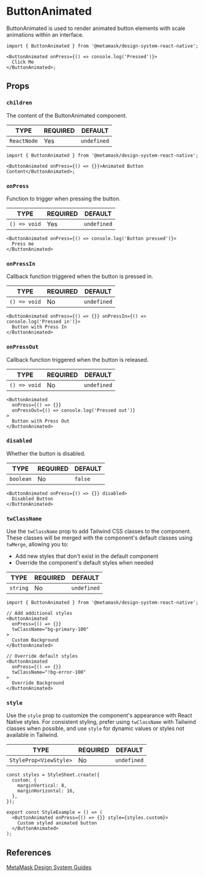 # ButtonAnimated

ButtonAnimated is used to render animated button elements with scale animations within an interface.

```tsx
import { ButtonAnimated } from '@metamask/design-system-react-native';

<ButtonAnimated onPress={() => console.log('Pressed')}>
  Click Me
</ButtonAnimated>;
```

## Props

### `children`

The content of the ButtonAnimated component.

| TYPE        | REQUIRED | DEFAULT     |
| ----------- | -------- | ----------- |
| `ReactNode` | Yes      | `undefined` |

```tsx
import { ButtonAnimated } from '@metamask/design-system-react-native';

<ButtonAnimated onPress={() => {}}>Animated Button Content</ButtonAnimated>;
```

### `onPress`

Function to trigger when pressing the button.

| TYPE         | REQUIRED | DEFAULT     |
| ------------ | -------- | ----------- |
| `() => void` | Yes      | `undefined` |

```tsx
<ButtonAnimated onPress={() => console.log('Button pressed')}>
  Press me
</ButtonAnimated>
```

### `onPressIn`

Callback function triggered when the button is pressed in.

| TYPE         | REQUIRED | DEFAULT     |
| ------------ | -------- | ----------- |
| `() => void` | No       | `undefined` |

```tsx
<ButtonAnimated onPress={() => {}} onPressIn={() => console.log('Pressed in')}>
  Button with Press In
</ButtonAnimated>
```

### `onPressOut`

Callback function triggered when the button is released.

| TYPE         | REQUIRED | DEFAULT     |
| ------------ | -------- | ----------- |
| `() => void` | No       | `undefined` |

```tsx
<ButtonAnimated
  onPress={() => {}}
  onPressOut={() => console.log('Pressed out')}
>
  Button with Press Out
</ButtonAnimated>
```

### `disabled`

Whether the button is disabled.

| TYPE      | REQUIRED | DEFAULT |
| --------- | -------- | ------- |
| `boolean` | No       | `false` |

```tsx
<ButtonAnimated onPress={() => {}} disabled>
  Disabled Button
</ButtonAnimated>
```

### `twClassName`

Use the `twClassName` prop to add Tailwind CSS classes to the component. These classes will be merged with the component's default classes using `twMerge`, allowing you to:

- Add new styles that don't exist in the default component
- Override the component's default styles when needed

| TYPE     | REQUIRED | DEFAULT     |
| -------- | -------- | ----------- |
| `string` | No       | `undefined` |

```tsx
import { ButtonAnimated } from '@metamask/design-system-react-native';

// Add additional styles
<ButtonAnimated
  onPress={() => {}}
  twClassName="bg-primary-100"
>
  Custom Background
</ButtonAnimated>

// Override default styles
<ButtonAnimated
  onPress={() => {}}
  twClassName="!bg-error-100"
>
  Override Background
</ButtonAnimated>
```

### `style`

Use the `style` prop to customize the component's appearance with React Native styles. For consistent styling, prefer using `twClassName` with Tailwind classes when possible, and use `style` for dynamic values or styles not available in Tailwind.

| TYPE                   | REQUIRED | DEFAULT     |
| ---------------------- | -------- | ----------- |
| `StyleProp<ViewStyle>` | No       | `undefined` |

```tsx
const styles = StyleSheet.create({
  custom: {
    marginVertical: 8,
    marginHorizontal: 16,
  },
});

export const StyleExample = () => (
  <ButtonAnimated onPress={() => {}} style={styles.custom}>
    Custom styled animated button
  </ButtonAnimated>
);
```

## References

[MetaMask Design System Guides](https://www.notion.so/MetaMask-Design-System-Guides-Design-f86ecc914d6b4eb6873a122b83c12940)
